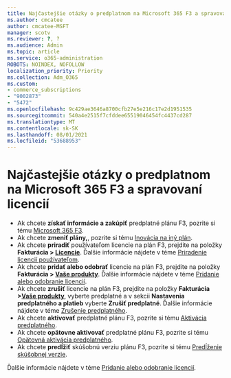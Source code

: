 ```yaml
---
title: Najčastejšie otázky o predplatnom na Microsoft 365 F3 a spravovaní licencií
ms.author: cmcatee
author: cmcatee-MSFT
manager: scotv
ms.reviewer: ?, ?
ms.audience: Admin
ms.topic: article
ms.service: o365-administration
ROBOTS: NOINDEX, NOFOLLOW
localization_priority: Priority
ms.collection: Adm_O365
ms.custom:
- commerce_subscriptions
- "9002873"
- "5472"
ms.openlocfilehash: 9c429ae3646a8700cfb27e5e216c17e2d1951535
ms.sourcegitcommit: 540a4e2515f7cfddee65519046454fc4437cd287
ms.translationtype: MT
ms.contentlocale: sk-SK
ms.lasthandoff: 08/01/2021
ms.locfileid: "53688953"
---
```

# <a name="microsoft-365-f3-subscription-and-license-management-faq"></a>Najčastejšie otázky o predplatnom na Microsoft 365 F3 a spravovaní licencií

- Ak chcete **získať informácie a zakúpiť** predplatné plánu F3, pozrite si tému [Microsoft 365 F3](https://www.microsoft.com/microsoft-365/microsoft-365-enterprise-f3?activetab=pivot%3aoverviewtab).
- Ak chcete **zmeniť plány,**, pozrite si tému [Inovácia na iný plán](https://docs.microsoft.com/microsoft-365/commerce/subscriptions/upgrade-to-different-plan).
- Ak chcete **priradiť** používateľom licencie na plán F3, prejdite na položky **Fakturácia > [Licencie](https://go.microsoft.com/fwlink/p/?linkid=842264)**. Ďalšie informácie nájdete v téme [Priradenie licencií používateľom](https://docs.microsoft.com/microsoft-365/admin/manage/assign-licenses-to-users).
- Ak chcete **pridať alebo odobrať** licencie na plán F3, prejdite na položky **Fakturácia > [Vaše produkty](https://go.microsoft.com/fwlink/p/?linkid=842054)**. Ďalšie informácie nájdete v téme [Pridanie alebo odobranie licencií](https://docs.microsoft.com/microsoft-365/commerce/licenses/buy-licenses#buy-or-remove-licenses-for-your-business-subscription).
- Ak chcete **zrušiť** licencie na plán F3, prejdite na položky **Fakturácia >[Vaše produkty](https://go.microsoft.com/fwlink/p/?linkid=842054)**, vyberte predplatné a v sekcii **Nastavenia predplatného a platieb** vyberte **Zrušiť predplatné**. Ďalšie informácie nájdete v téme [Zrušenie predplatného](https://docs.microsoft.com/microsoft-365/commerce/subscriptions/cancel-your-subscription).
- Ak chcete **aktivovať** predplatné plánu F3, pozrite si tému [Aktivácia predplatného](https://docs.microsoft.com/alchemyinsights/activate-your-office-365-subscription).
- Ak chcete **opätovne aktivovať** predplatné plánu F3, pozrite si tému [Opätovná aktivácia predplatného](https://docs.microsoft.com/alchemyinsights/reactivate-your-subscription).
- Ak chcete **predĺžiť** skúšobnú verziu plánu F3, pozrite si tému [Predĺženie skúšobnej verzie](https://docs.microsoft.com/microsoft-365/commerce/extend-your-trial).

Ďalšie informácie nájdete v téme [Pridanie alebo odobranie licencií](https://docs.microsoft.com/microsoft-365/commerce/licenses/buy-licenses).